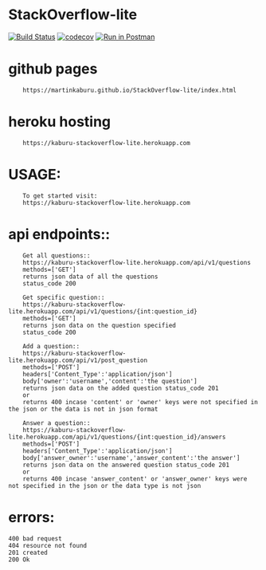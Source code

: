 # StackOverflow-lite

[![Build Status](https://travis-ci.com/MartinKaburu/StackOverflow-lite.png?branch=development)](https://travis-ci.org/MartinKaburu/StackOverflow-lite)   [![codecov](https://codecov.io/gh/MartinKaburu/StackOverflow-lite/branch/master/graph/badge.svg)](https://codecov.io/gh/MartinKaburu/StackOverflow-lite)
[![Run in Postman](https://run.pstmn.io/button.svg)](https://app.getpostman.com/run-collection/6a89cd9ab95f70bbddda)

# github pages

        https://martinkaburu.github.io/StackOverflow-lite/index.html

# heroku hosting

        https://kaburu-stackoverflow-lite.herokuapp.com

# USAGE:

        To get started visit:
        https://kaburu-stackoverflow-lite.herokuapp.com

# api endpoints::

        Get all questions::  
        https://kaburu-stackoverflow-lite.herokuapp.com/api/v1/questions
        methods=['GET']
        returns json data of all the questions
        status_code 200

        Get specific question::
        https://kaburu-stackoverflow-lite.herokuapp.com/api/v1/questions/{int:question_id}
        methods=['GET']
        returns json data on the question specified
        status_code 200

        Add a question::
        https://kaburu-stackoverflow-lite.herokuapp.com/api/v1/post_question
        methods=['POST']
        headers['Content_Type':'application/json']
        body['owner':'username','content':'the question']
        returns json data on the added question status_code 201
        or
        returns 400 incase 'content' or 'owner' keys were not specified in the json or the data is not in json format

        Answer a question::
        https://kaburu-stackoverflow-lite.herokuapp.com/api/v1/questions/{int:question_id}/answers
        methods=['POST']
        headers['Content_Type':'application/json']
        body['answer_owner':'username','answer_content':'the answer']
        returns json data on the answered question status_code 201
        or
        returns 400 incase 'answer_content' or 'answer_owner' keys were not specified in the json or the data type is not json

# errors:
    400 bad request
    404 resource not found
    201 created
    200 Ok
